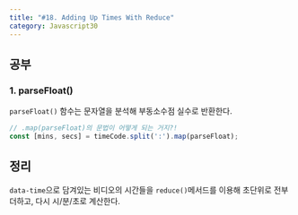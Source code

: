 ```yaml
---
title: "#18. Adding Up Times With Reduce"
category: Javascript30
---
```


## 공부
### 1. parseFloat()
`parseFloat()` 함수는 문자열을 분석해 부동소수점 실수로 반환한다. 

```javascript
// .map(parseFloat)의 문법이 어떻게 되는 거지?! 
const [mins, secs] = timeCode.split(':').map(parseFloat);
```


## 정리
`data-time`으로 담겨있는 비디오의 시간들을 `reduce()`메서드를 이용해 초단위로 전부 더하고, 다시 시/분/초로 계산한다. 


